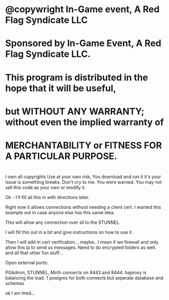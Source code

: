 # @copywright In-Game event, A Red Flag Syndicate LLC
#
# Sponsored by In-Game Event, A Red Flag Syndicate LLC.
#
# This program is distributed in the hope that it will be useful,
# but WITHOUT ANY WARRANTY; without even the implied warranty of
# MERCHANTABILITY or FITNESS FOR A PARTICULAR PURPOSE.
#
#

I own all copyrights
Use at your own risk, You download and run it it's your issue is something breaks.
Don't cry to me. You were warned.
You may not sell this code as your own or modify it.


Ok - I'll fill all this in with directions later.

Right now it allows connections without needing a client cert. I wanted this example out in case anyone else has this same idea.

This will allow any connection over sll to the STUNNEL.

I will fill this out in a bit and give instructions on how to use it.

Then I will add in cert verification... maybe.. I mean if we firewall and only allow this
ip to send us messages. Need to do encrypted folders as well. and all that other fun stuff...

Open external ports:

PGAdmin, STUNNEL, Mirth connects on 8443 and 8444.
haproxy is balancing the load.
1 postgres for both connects but seperate database and schemas

ok I am tired...